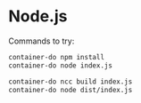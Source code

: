 # Node.js

Commands to try:

```bash
container-do npm install
container-do node index.js

container-do ncc build index.js
container-do node dist/index.js
```

